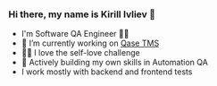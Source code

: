 ### Hi there, my name is Kirill Ivliev 👋
- I'm Software QA Engineer 🧑‍💻
- 🔭 I’m currently working on [Qase TMS](https://qase.io/)
- 🏋️‍♂️ I love the self-love challenge
- 🤖 Actively building my own skills in Automation QA
- I work mostly with backend and frontend tests
<!--
**1ivliev/1ivliev** is a ✨ _special_ ✨ repository because its `README.md` (this file) appears on your GitHub profile.

Here are some ideas to get you started:

- 🔭 I’m currently working on ...
- 🌱 I’m currently learning ...
- 👯 I’m looking to collaborate on ...
- 🤔 I’m looking for help with ...
- 💬 Ask me about ...
- 📫 How to reach me: ...
- 😄 Pronouns: ...
- ⚡ Fun fact: ...
-->
